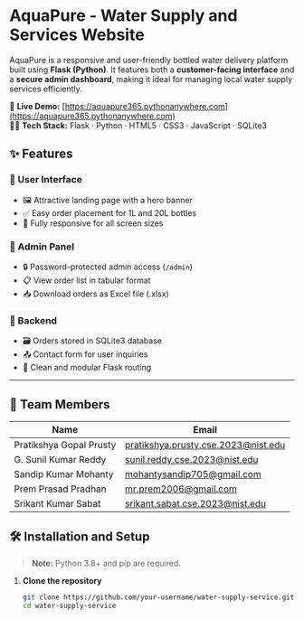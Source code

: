 # AquaPure - Water Supply and Services Website

AquaPure is a responsive and user-friendly bottled water delivery platform built using **Flask (Python)**. It features both a **customer-facing interface** and a **secure admin dashboard**, making it ideal for managing local water supply services efficiently.

🔗 **Live Demo:** [https://aquapure365.pythonanywhere.com](https://aquapure365.pythonanywhere.com)  
🧑‍💻 **Tech Stack:** Flask · Python · HTML5 · CSS3 · JavaScript · SQLite3

## ✨ Features

### 👤 User Interface
- 🖼️ Attractive landing page with a hero banner
- ✅ Easy order placement for 1L and 20L bottles
- 📱 Fully responsive for all screen sizes

### 🔐 Admin Panel
- 🔒 Password-protected admin access (`/admin`)
- 📋 View order list in tabular format
- 📥 Download orders as Excel file (.xlsx)

### 💾 Backend
- 🗃️ Orders stored in SQLite3 database
- 📤 Contact form for user inquiries
- 🔧 Clean and modular Flask routing

---

## 👥 Team Members

| Name                     | Email                                       |
|--------------------------|---------------------------------------------|
| Pratikshya Gopal Prusty  | pratikshya.prusty.cse.2023@nist.edu         |
| G. Sunil Kumar Reddy     | sunil.reddy.cse.2023@nist.edu               |
| Sandip Kumar Mohanty     | mohantysandip705@gmail.com                  |
| Prem Prasad Pradhan      | mr.prem2006@gmail.com                       |
| Srikant Kumar Sabat      | srikant.sabat.cse.2023@nist.edu             |


## 🛠️ Installation and Setup

> **Note:** Python 3.8+ and pip are required.

1. **Clone the repository**
   ```bash
   git clone https://github.com/your-username/water-supply-service.git
   cd water-supply-service
